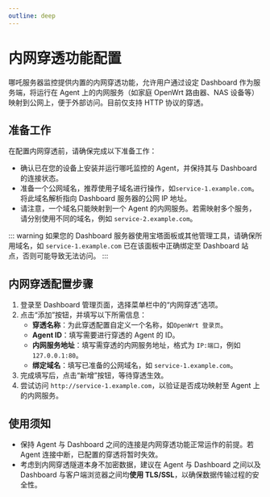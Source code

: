 ```yaml
---
outline: deep
---
```

# 内网穿透功能配置

哪吒服务器监控提供内置的内网穿透功能，允许用户通过设定 Dashboard 作为服务端，将运行在 Agent 上的内网服务（如家庭 OpenWrt 路由器、NAS 设备等）映射到公网上，便于外部访问。目前仅支持 HTTP 协议的穿透。

## 准备工作

在配置内网穿透前，请确保完成以下准备工作：

- 确认已在您的设备上安装并运行哪吒监控的 Agent，并保持其与 Dashboard 的连接状态。
- 准备一个公网域名，推荐使用子域名进行操作，如`service-1.example.com`。将此域名解析指向 Dashboard 服务器的公网 IP 地址。
- 请注意，一个域名只能映射到一个 Agent 的内网服务。若需映射多个服务，请分别使用不同的域名，例如 `service-2.example.com`。

::: warning
如果您的 Dashboard 服务器使用宝塔面板或其他管理工具，请确保所用域名，如 `service-1.example.com` 已在该面板中正确绑定至 Dashboard 站点，否则可能导致无法访问。
:::

## 内网穿透配置步骤

1. 登录至 Dashboard 管理页面，选择菜单栏中的“内网穿透”选项。
2. 点击“添加”按钮，并填写以下所需信息：
   - **穿透名称**：为此穿透配置自定义一个名称，如`OpenWrt 登录页`。
   - **Agent ID**：填写需要进行穿透的 Agent 的 ID。
   - **内网服务地址**：填写需穿透的内网服务地址，格式为 `IP:端口`，例如 `127.0.0.1:80`。
   - **绑定域名**：填写已准备的公网域名，如 `service-1.example.com`。
3. 完成填写后，点击“新增”按钮，等待穿透生效。
4. 尝试访问 `http://service-1.example.com`，以验证是否成功映射至 Agent 上的内网服务。

## 使用须知

- 保持 Agent 与 Dashboard 之间的连接是内网穿透功能正常运作的前提。若 Agent 连接中断，已配置的穿透将暂时失效。
- 考虑到内网穿透隧道本身不加密数据，建议在 Agent 与 Dashboard 之间以及 Dashboard 与客户端浏览器之间均**使用 TLS/SSL**，以确保数据传输过程的安全性。
